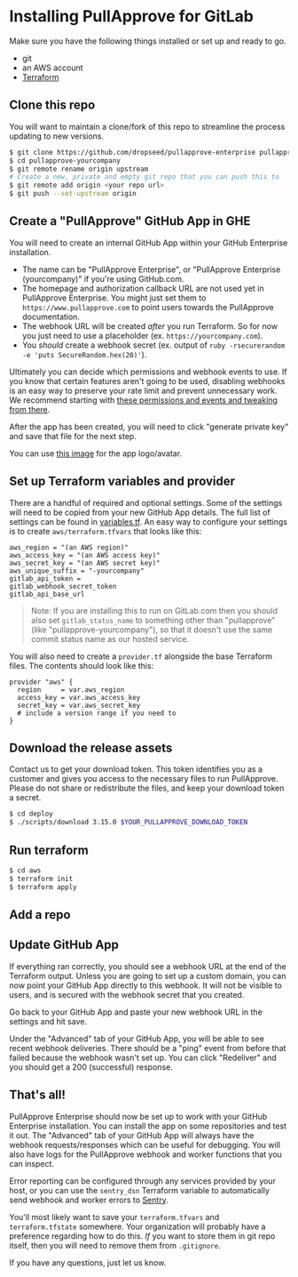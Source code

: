 # Installing PullApprove for GitLab

Make sure you have the following things installed or set up and ready to go.

- git
- an AWS account
- [Terraform](https://www.terraform.io/downloads.html)

## Clone this repo

You will want to maintain a clone/fork of this repo to streamline the process updating to new versions.

```sh
$ git clone https://github.com/dropseed/pullapprove-enterprise pullapprove-yourcompany
$ cd pullapprove-yourcompany
$ git remote rename origin upstream
# Create a new, private and empty git repo that you can push this to
$ git remote add origin <your repo url>
$ git push --set-upstream origin
```

## Create a "PullApprove" GitHub App in GHE

You will need to create an internal GitHub App within your GitHub Enterprise
installation.

- The name can be "PullApprove Enterprise", or "PullApprove Enterprise (yourcompany)" if you're using GitHub.com.
- The homepage and authorization callback URL are not used yet in PullApprove Enterprise. You might just set them to `https://www.pullapprove.com` to point users towards the PullApprove documentation.
- The webhook URL will be created *after* you run Terraform. So for now you just need to use a placeholder (ex. `https://yourcompany.com`).
- You *should* create a webhook secret (ex. output of `ruby -rsecurerandom -e 'puts SecureRandom.hex(20)'`).

Ultimately you can decide which permissions and webhook events to use.
If you know that certain features aren't going to be used,
disabling webhooks is an easy way to preserve your rate limit and prevent unnecessary work. We recommend starting with [these permissions and events and tweaking from there](img/github-app-settings.png).

After the app has been created, you will need to click "generate private key"
and save that file for the next step.

You can use [this image](img/github-app-logo.png) for the app logo/avatar.

## Set up Terraform variables and provider

There are a handful of required and optional settings. Some of the settings will
need to be copied from your new GitHub App details. The full list of settings
can be found in [variables.tf](../aws/variables.tf). An easy way to configure your
settings is to create `aws/terraform.tfvars` that looks like this:

```hcl
aws_region = "(an AWS region)"
aws_access_key = "(an AWS access key)"
aws_secret_key = "(an AWS secret key)"
aws_unique_suffix = "-yourcompany"
gitlab_api_token =
gitlab_webhook_secret_token
gitlab_api_base_url
```

> Note: If you are installing this to run on GitLab.com then you should also set `gitlab_status_name` to something other than "pullapprove" (like "pullapprove-yourcompany"), so that it doesn't use the same commit status name as our hosted service.


You will also need to create a `provider.tf` alongside the base Terraform files.
The contents should look like this:

```hcl
provider "aws" {
  region     = var.aws_region
  access_key = var.aws_access_key
  secret_key = var.aws_secret_key
  # include a version range if you need to
}
```

## Download the release assets

Contact us to get your download token.
This token identifies you as a customer and gives you access to the necessary files to run PullApprove. Please do not share or redistribute the files,
and keep your download token a secret.

```sh
$ cd deploy
$ ./scripts/download 3.15.0 $YOUR_PULLAPPROVE_DOWNLOAD_TOKEN
```

## Run terraform

```sh
$ cd aws
$ terraform init
$ terraform apply
```

## Add a repo
## Update GitHub App

If everything ran correctly, you should see a webhook URL at the end of the
Terraform output. Unless you are going to set up a custom domain, you can now
point your GitHub App directly to this webhook. It will not be visible to users,
and is secured with the webhook secret that you created.

Go back to your GitHub App and paste your new webhook URL in the settings and
hit save.

Under the "Advanced" tab of your GitHub App, you will be able to see recent
webhook deliveries. There should be a "ping" event from before that failed
because the webhook wasn't set up. You can click "Redeliver" and you should get
a 200 (successful) response.

## That's all!

PullApprove Enterprise should now be set up to work with your GitHub Enterprise
installation. You can install the app on some repositories and test it out. The
"Advanced" tab of your GitHub App will always have the webhook
requests/responses which can be useful for debugging. You will also have logs
for the PullApprove webhook and worker functions that you can inspect.

Error reporting can be configured through any services provided by your host, or
you can use the `sentry_dsn` Terraform variable to automatically send webhook
and worker errors to [Sentry](https://sentry.io).

You'll most likely want to save your `terraform.tfvars` and `terraform.tfstate`
somewhere. Your organization will probably have a preference regarding how to do
this. *If* you want to store them in git repo itself, then you will need
to remove them from `.gitignore`.

If you have any questions, just let us know.
